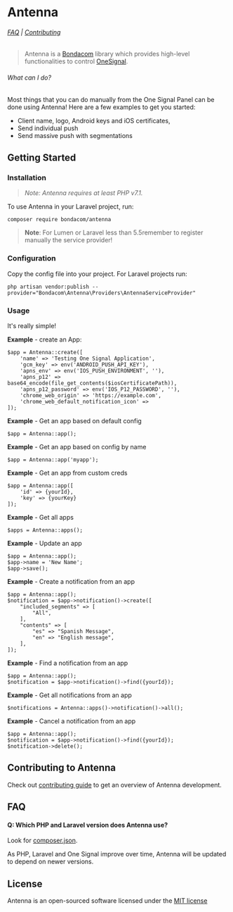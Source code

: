# Antenna

###### [FAQ](#faq) | [Contributing](https://github.com/bondacom/Antenna/blob/master/CONTRIBUTING.md)

> Antenna is a [Bondacom](https://bondacom.com) library which provides high-level functionalities to control [OneSignal](https://onesignal.com).

###### What can I do?

Most things that you can do manually from the One Signal Panel can be done using Antenna! Here are a few examples to get you started:

* Client name, logo, Android keys and iOS certificates, 
* Send individual push
* Send massive push with segmentations

## Getting Started

### Installation

> *Note: Antenna requires at least PHP v7.1.*

To use Antenna in your Laravel project, run:
```
composer require bondacom/antenna
```

> **Note**: For Lumen or Laravel less than 5.5remember to register manually the service provider!

### Configuration
Copy the config file into your project. For Laravel projects run:
```
php artisan vendor:publish --provider="Bondacom\Antenna\Providers\AntennaServiceProvider"
```

### Usage

It's really simple!

**Example** - create an App:

```
$app = Antenna::create([
    'name' => 'Testing One Signal Application',
    'gcm_key' => env('ANDROID_PUSH_API_KEY'),
    'apns_env' => env('IOS_PUSH_ENVIRONMENT', ''),
    'apns_p12' => base64_encode(file_get_contents($iosCertificatePath)),
    'apns_p12_password' => env('IOS_P12_PASSWORD', ''),
    'chrome_web_origin' => 'https://example.com',
    'chrome_web_default_notification_icon' =>
]);
```

**Example** - Get an app based on default config

```
$app = Antenna::app();
```

**Example** - Get an app based on config by name

```
$app = Antenna::app('myapp');
```

**Example** - Get an app from custom creds

```
$app = Antenna::app([
    'id' => {yourId},
    'key' => {yourKey}
]);
```

**Example** - Get all apps

```
$apps = Antenna::apps();
```

**Example** - Update an app

```
$app = Antenna::app();
$app->name = 'New Name';
$app->save();
```

**Example** - Create a notification from an app

```
$app = Antenna::app();
$notification = $app->notification()->create([
    "included_segments" => [
        "All",
    ],
    "contents" => [
        "es" => "Spanish Message",
        "en" => "English message",
    ],
]);
```

**Example** - Find a notification from an app

```
$app = Antenna::app();
$notification = $app->notification()->find({yourId});
```

**Example** - Get all notifications from an app

```
$notifications = Antenna::apps()->notification()->all();
```

**Example** - Cancel a notification from an app

```
$app = Antenna::app();
$notification = $app->notification()->find({yourId});
$notification->delete();
```


## Contributing to Antenna

Check out [contributing guide](https://github.com/bondacom/Antenna/blob/master/CONTRIBUTING.md) to get an overview of Antenna development.

## FAQ

#### Q: Which PHP and Laravel version does Antenna use?

Look for [composer.json](https://github.com/bondacom/Antenna/blob/master/composer.json).

As PHP, Laravel and One Signal improve over time, Antenna will be updated to depend on newer versions.

## License

Antenna is an open-sourced software licensed under the [MIT license](http://opensource.org/licenses/MIT)